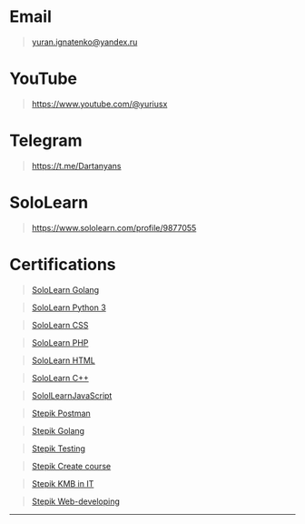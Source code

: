# Email

> yuran.ignatenko@yandex.ru

# YouTube

> https://www.youtube.com/@yuriusx

# Telegram

> https://t.me/Dartanyans

# SoloLearn

> https://www.sololearn.com/profile/9877055

# Certifications

> [SoloLearn Golang](https://www.sololearn.com/certificates/course/en/9358266/1164/landscape/png)

> [SoloLearn Python 3](https://www.sololearn.com/certificates/course/en/9358266/1073/landscape/png)

> [SoloLearn CSS](https://www.sololearn.com/certificates/course/en/9358266/1023/landscape/png)

> [SoloLearn PHP](https://www.sololearn.com/certificates/course/en/9358266/1059/landscape/png)

> [SoloLearn HTML](https://www.sololearn.com/certificates/course/en/9358266/1014/landscape/png)

> [SoloLearn C++](https://api2.sololearn.com/v2/certificates/CT-PNILLN4V/image/png)

> [SololLearnJavaScript](https://api2.sololearn.com/v2/certificates/CT-YGPU0SNM/image/png)

> [Stepik Postman](https://stepik.org/certificate/589349644a7dfcf485da13598cf67af5cd2c234c.pdf)

> [Stepik Golang](https://stepik.org/certificate/7fcd4518a07349324b5e48aa68f80e1b165f0328.pdf)

> [Stepik Testing](https://stepik.org/certificate/e6fea1b54fd88387ba89d5dcbb6a649efb6712e9.pdf)

> [Stepik Create course](https://stepik.org/certificate/359a30391ac8bde7251c4cf0a7e01738d2f11aeb.pdf)

> [Stepik KMB in IT](https://stepik.org/certificate/01c99d82332885a4dd03ba9c4e8cfb89dd1ca716.pdf)

> [Stepik Web-developing](https://stepik.org/certificate/c0169f24e1676fd1642a9f1e1f3d0de09ac549d5.pdf)

***

